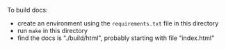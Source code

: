 To build docs:

  - create an environment using the ``requirements.txt`` file in this directory
  - run ``make`` in this directory
  - find the docs is "./build/html", probably starting with file "index.html"
